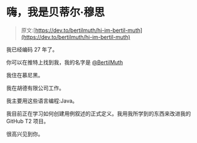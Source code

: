 # 嗨，我是贝蒂尔·穆思

> 原文:[https://dev.to/bertilmuth/hi-im-bertil-muth](https://dev.to/bertilmuth/hi-im-bertil-muth)

我已经编码 27 年了。

你可以在推特上找到我，我的名字是 [@BertilMuth](https://twitter.com/BertilMuth)

我住在慕尼黑。

我在胡德有限公司工作。

我主要用这些语言编程:Java。

我目前正在学习如何创建用例叙述的正式定义。我用我所学到的东西来改进我的 GitHub T2 项目。

很高兴见到你。